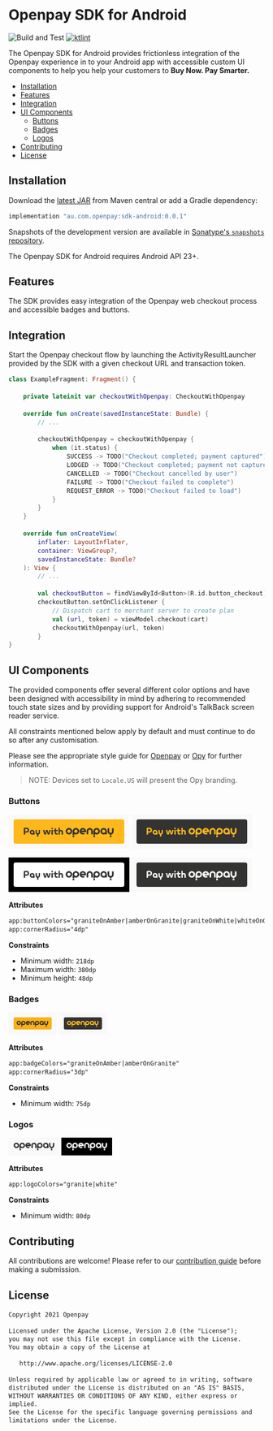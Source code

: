 # Openpay SDK for Android

![Build and Test][ci-badge] [![ktlint][ktlint-badge]][ktlint]

The Openpay SDK for Android provides frictionless integration of the Openpay experience in to your Android app with accessible custom UI components to help you help your customers to **Buy Now. Pay Smarter.**

- [Installation](#installation)
- [Features](#features)
- [Integration](#integration)
- [UI Components](#ui-components)
    - [Buttons](#buttons)
    - [Badges](#badges)
    - [Logos](#logos)
- [Contributing](#contributing)
- [License](#license)

## Installation

Download the [latest JAR][jar] from Maven central or add a Gradle dependency:

```gradle
implementation "au.com.openpay:sdk-android:0.0.1"
```

Snapshots of the development version are available in [Sonatype's `snapshots` repository][snapshots].

The Openpay SDK for Android requires Android API 23+.

## Features

The SDK provides easy integration of the Openpay web checkout process and accessible badges and buttons.

## Integration

Start the Openpay checkout flow by launching the ActivityResultLauncher provided by the SDK with a given checkout URL and transaction token.

```kotlin
class ExampleFragment: Fragment() {

    private lateinit var checkoutWithOpenpay: CheckoutWithOpenpay

    override fun onCreate(savedInstanceState: Bundle) {
        // ...

        checkoutWithOpenpay = checkoutWithOpenpay {
            when (it.status) {
                SUCCESS -> TODO("Checkout completed; payment captured") 
                LODGED -> TODO("Checkout completed; payment not captured")
                CANCELLED -> TODO("Checkout cancelled by user")
                FAILURE -> TODO("Checkout failed to complete")
                REQUEST_ERROR -> TODO("Checkout failed to load")
            }
        }
    }

    override fun onCreateView(
        inflater: LayoutInflater,
        container: ViewGroup?,
        savedInstanceState: Bundle?
    ): View {
        // ...

        val checkoutButton = findViewById<Button>(R.id.button_checkout)
        checkoutButton.setOnClickListener { 
            // Dispatch cart to merchant server to create plan
            val (url, token) = viewModel.checkout(cart) 
            checkoutWithOpenpay(url, token)
        }
}
```

## UI Components

The provided components offer several different color options and have been designed with accessibility in mind by adhering to recommended touch state sizes and by providing support for Android's TalkBack screen reader service.

All constraints mentioned below apply by default and must continue to do so after any customisation.

Please see the appropriate style guide for [Openpay][style-guide-openpay] or [Opy][style-guide-opy] for further information.

> NOTE: Devices set to `Locale.US` will present the Opy branding.

### Buttons

![Granite on Amber payment button][button-granite-amber]
![Amber on Granite payment button][button-amber-granite]

![Granite on White payment button][button-granite-white]
![White on Granite payment button][button-white-granite]

**Attributes**
```xml
app:buttonColors="graniteOnAmber|amberOnGranite|graniteOnWhite|whiteOnGranite"
app:cornerRadius="4dp"
```
**Constraints**
- Minimum width: `218dp`
- Maximum width: `380dp`
- Minimum height: `48dp`

### Badges

![Granite on Amber badge][badge-granite-amber]
![Amber on Granite badge][badge-amber-granite]

**Attributes**
```xml
app:badgeColors="graniteOnAmber|amberOnGranite"
app:cornerRadius="3dp"
```
**Constraints**
- Minimum width: `75dp`

### Logos

![Granite badge][logo-granite]
![White badge][logo-white]

**Attributes**
```xml
app:logoColors="granite|white"
```
**Constraints**
- Minimum width: `80dp`

## Contributing

All contributions are welcome! Please refer to our [contribution guide][contributing] before making a submission.

## License

	Copyright 2021 Openpay

    Licensed under the Apache License, Version 2.0 (the "License");
    you may not use this file except in compliance with the License.
    You may obtain a copy of the License at

       http://www.apache.org/licenses/LICENSE-2.0

    Unless required by applicable law or agreed to in writing, software
    distributed under the License is distributed on an "AS IS" BASIS,
    WITHOUT WARRANTIES OR CONDITIONS OF ANY KIND, either express or implied.
    See the License for the specific language governing permissions and
    limitations under the License.


<!-- Links: -->
[ci-badge]: https://github.com/openpay-innovations/sdk-android/workflows/Build%20and%20Test/badge.svg?branch=main&event=push
[ktlint]: https://ktlint.github.io
[ktlint-badge]: https://img.shields.io/badge/code%20style-%E2%9D%A4-FF4081.svg
[jar]: https://search.maven.org/classic/remote_content?g=au.com.openpay.sdkandroid&a=openpay&v=LATEST
[snapshots]: https://oss.sonatype.org/content/repositories/snapshots/au/com/openpay/sdk-android/
[style-guide-openpay]: styleguide_openpay.pdf
[style-guide-opy]: styleguide_opy.pdf
[button-granite-amber]: images/button_granite_on_amber.png
[button-amber-granite]: images/button_amber_on_granite.png
[button-granite-white]: images/button_granite_on_white.png
[button-white-granite]: images/button_white_on_granite.png
[badge-granite-amber]: images/badge_granite_on_amber.png
[badge-amber-granite]: images/badge_amber_on_granite.png
[logo-granite]: images/logo_granite.png
[logo-white]: images/logo_white.png
[contributing]: CONTRIBUTING.md

